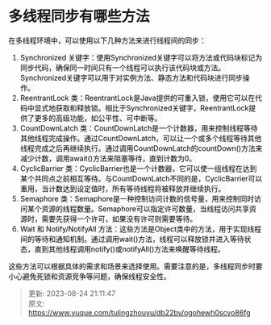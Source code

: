 # 多线程同步有哪些方法

<font style="color:rgb(0, 0, 0);background-color:rgb(248, 248, 248);">在多线程环境中，可以使用以下几种方法来进行线程间的同步：</font>

1. <font style="color:rgb(0, 0, 0);background-color:rgb(248, 248, 248);">Synchronized 关键字：使用Synchronized关键字可以将方法或代码块标记为同步代码，确保同一时间只有一个线程可以执行该代码块或方法。Synchronized关键字可以用于对实例方法、静态方法和代码块进行同步操作。</font>
2. <font style="color:rgb(0, 0, 0);background-color:rgb(248, 248, 248);">ReentrantLock 类：ReentrantLock是Java提供的可重入锁，使用它可以在代码中显式地获取和释放锁。相比于Synchronized关键字，ReentrantLock提供了更多的高级功能，如公平性、可中断等。</font>
3. <font style="color:rgb(0, 0, 0);background-color:rgb(248, 248, 248);">CountDownLatch 类：CountDownLatch是一个计数器，用来控制线程等待其他线程完成操作。通过CountDownLatch，可以让一个或多个线程等待其他线程完成之后再继续执行。通过调用CountDownLatch的countDown()方法来减少计数，调用await()方法来阻塞等待，直到计数为0。</font>
4. <font style="color:rgb(0, 0, 0);background-color:rgb(248, 248, 248);">CyclicBarrier 类：CyclicBarrier也是一个计数器，它可以使一组线程在达到某个共同点之前相互等待。与CountDownLatch不同的是，CyclicBarrier可以重用，当计数达到设定值时，所有等待线程将被释放并继续执行。</font>
5. <font style="color:rgb(0, 0, 0);background-color:rgb(248, 248, 248);">Semaphore 类：Semaphore是一种控制访问计数的信号量，用来控制同时访问某个资源的线程数量。Semaphore可以指定许可数量，当线程访问共享资源时，需要先获得一个许可，如果没有许可则需要等待。</font>
6. <font style="color:rgb(0, 0, 0);background-color:rgb(248, 248, 248);">Wait 和 Notify/NotifyAll 方法：这些方法是Object类中的方法，用于实现线程间的等待和通知机制。通过调用wait()方法，线程可以释放锁并进入等待状态，直到其他线程调用notify()或notifyAll()方法来唤醒等待线程。</font>

<font style="color:rgb(0, 0, 0);background-color:rgb(248, 248, 248);">这些方法可以根据具体的需求和场景来选择使用。需要注意的是，多线程同步时要小心避免死锁和资源竞争等问题，确保线程安全性。</font>



> 更新: 2023-08-24 21:11:47  
> 原文: <https://www.yuque.com/tulingzhouyu/db22bv/ogohewh0scvo86fg>